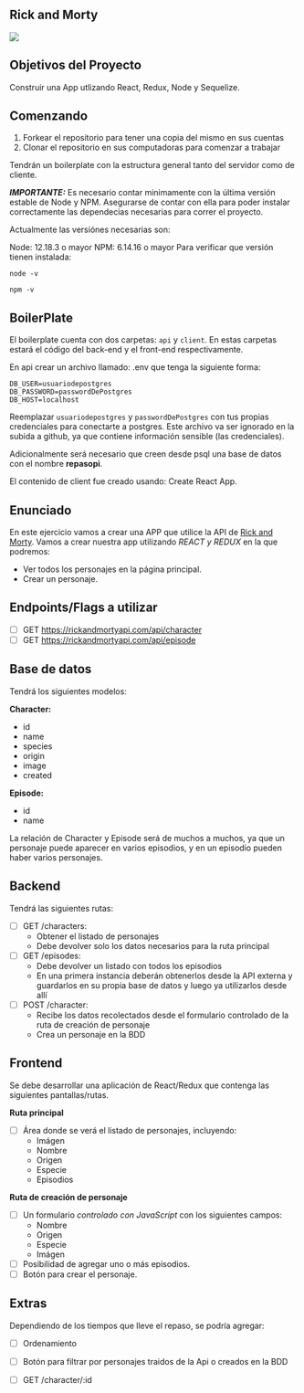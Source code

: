 ## Rick and Morty
<p align='left'>
    <img src='https://www.vodafone.es/c/statics/imagen/img_OG_Rick_y_Morty_T4_V2.jpg' </img>
</p>

## Objetivos del Proyecto
Construir una App utlizando React, Redux, Node y Sequelize.

## Comenzando
1. Forkear el repositorio para tener una copia del mismo en sus cuentas
2. Clonar el repositorio en sus computadoras para comenzar a trabajar

Tendrán un boilerplate con la estructura general tanto del servidor como de cliente.

***IMPORTANTE:*** Es necesario contar minimamente con la última versión estable de Node y NPM. Asegurarse de contar con ella para poder instalar correctamente las dependecias necesarias para correr el proyecto.

Actualmente las versiónes necesarias son:

Node: 12.18.3 o mayor NPM: 6.14.16 o mayor Para verificar que versión tienen instalada:
```
node -v

npm -v
```

## BoilerPlate
El boilerplate cuenta con dos carpetas: ```api``` y ```client```. En estas carpetas estará el código del back-end y el front-end respectivamente.

En api crear un archivo llamado: .env que tenga la siguiente forma:
```
DB_USER=usuariodepostgres
DB_PASSWORD=passwordDePostgres
DB_HOST=localhost
```
Reemplazar ```usuariodepostgres``` y ```passwordDePostgres``` con tus propias credenciales para conectarte a postgres. Este archivo va ser ignorado en la subida a github, ya que contiene información sensible (las credenciales).

Adicionalmente será necesario que creen desde psql una base de datos con el nombre **repasopi**.

El contenido de client fue creado usando: Create React App.

## Enunciado
En este ejercicio vamos a crear una APP que utilice la API de [Rick and Morty](https://rickandmortyapi.com/). Vamos a crear nuestra app utilizando **REACT* y *REDUX** en la que podremos:
- Ver todos los personajes en la página principal.
- Crear un personaje.

## Endpoints/Flags a utilizar
- [ ] GET https://rickandmortyapi.com/api/character
- [ ] GET https://rickandmortyapi.com/api/episode

## Base de datos
Tendrá los siguientes modelos:

**Character:**
- id
- name
- species
- origin
- image
- created 

**Episode:**
- id
- name

La relación de Character y Episode será de muchos a muchos, ya que un personaje puede aparecer en varios episodios, y en un episodio pueden haber varios personajes.

## Backend
Tendrá las siguientes rutas:
- [ ] GET /characters:
    - Obtener el listado de personajes
    - Debe devolver solo los datos necesarios para la ruta principal
- [ ] GET /episodes:
    - Debe devolver un listado con todos los episodios 
    - En una primera instancia deberán obtenerlos desde la API externa y guardarlos en su propia base de datos y luego ya utilizarlos desde allí
- [ ] POST /character:
    - Recibe los datos recolectados desde el formulario controlado de la ruta de creación de personaje 
    - Crea un personaje en la BDD


## Frontend
Se debe desarrollar una aplicación de React/Redux que contenga las siguientes pantallas/rutas.

**Ruta principal**
- [ ] Área donde se verá el listado de personajes, incluyendo:
    - Imágen 
    - Nombre
    - Origen
    - Especie
    - Episodios
 
**Ruta de creación de personaje**
- [ ] Un formulario *controlado con JavaScript* con los siguientes campos:
    - Nombre
    - Origen
    - Especie
    - Imágen
- [ ] Posibilidad de agregar uno o más episodios.
- [ ] Botón para crear el personaje. 

## Extras
Dependiendo de los tiempos que lleve el repaso, se podría agregar:
- [ ] Ordenamiento
- [ ] Botón para filtrar por personajes traidos de la Api o creados en la BDD
- [ ] GET /character/:id



